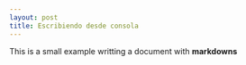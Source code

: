 ```yaml
---
layout: post
title: Escribiendo desde consola
---
```

This is a small example writting a document with **markdowns**